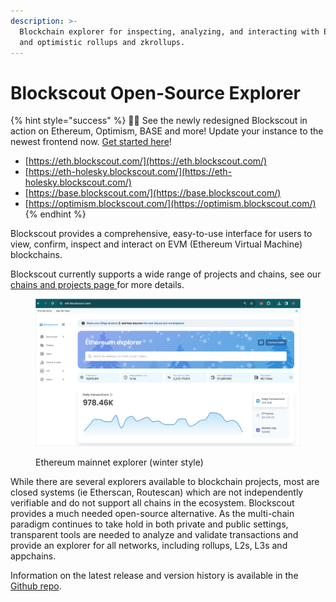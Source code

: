 ```yaml
---
description: >-
  Blockchain explorer for inspecting, analyzing, and interacting with EVM chains
  and optimistic rollups and zkrollups.
---
```


# Blockscout Open-Source Explorer

{% hint style="success" %}
🔵🎉 See the newly redesigned Blockscout in action on Ethereum, Optimism, BASE and more! Update your instance to the newest frontend now. [Get started here](for-developers/deployment/frontend-migration/)!

* [https://eth.blockscout.com/](https://eth.blockscout.com/)
* [https://eth-holesky.blockscout.com/](https://eth-holesky.blockscout.com/)
* [https://base.blockscout.com/](https://base.blockscout.com/)
* [https://optimism.blockscout.com/](https://optimism.blockscout.com/)
{% endhint %}

Blockscout provides a comprehensive, easy-to-use interface for users to view, confirm, inspect and interact on EVM (Ethereum Virtual Machine) blockchains.&#x20;

Blockscout currently supports a wide range of projects and chains, see our [chains and projects page](https://www.blockscout.com/chains-and-projects)[ ](https://www.blockscout.com/chains-and-projects)for more details.

<figure><img src=".gitbook/assets/ethereum-explorer.png" alt=""><figcaption><p>Ethereum mainnet explorer (winter style)</p></figcaption></figure>

While there are several explorers available to blockchain projects, most are closed systems (ie Etherscan, Routescan) which are not independently verifiable and do not support all chains in the ecosystem. Blockscout provides a much needed open-source alternative. As the multi-chain paradigm continues to take hold in both private and public settings, transparent tools are needed to analyze and validate transactions and provide an explorer for all networks, including rollups, L2s, L3s and appchains.

Information on the latest release and version history is available in the [Github repo](https://github.com/blockscout/blockscout/releases).

